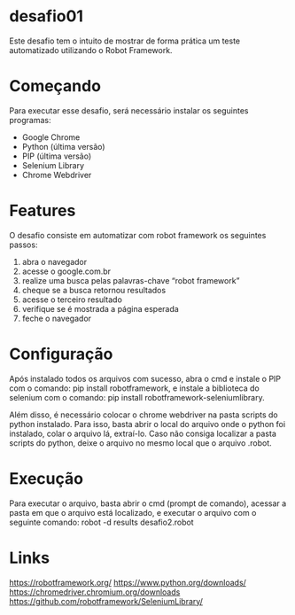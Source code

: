 # desafio01
Este desafio tem o intuito de mostrar de forma prática um teste automatizado utilizando o Robot Framework.

# Começando
Para executar esse desafio, será necessário instalar os seguintes programas:
* Google Chrome
* Python (última versão)
* PIP (última versão)
* Selenium Library
* Chrome Webdriver

# Features
O desafio consiste em automatizar com robot framework os seguintes passos:
1. abra o navegador
2. acesse o google.com.br
3. realize uma busca pelas palavras-chave “robot framework”
4. cheque se a busca retornou resultados
5. acesse o terceiro resultado
6. verifique se é mostrada a página esperada
7. feche o navegador

# Configuração
Após instalado todos os arquivos com sucesso, abra o cmd e instale o PIP com o comando: pip install robotframework, e instale a biblioteca do selenium com o comando: pip install robotframework-seleniumlibrary.

Além disso, é necessário colocar o chrome webdriver na pasta scripts do python instalado. Para isso, basta abrir o local do arquivo onde o python foi instalado, colar o arquivo lá, extraí-lo.
Caso não consiga localizar a pasta scripts do python, deixe o arquivo no mesmo local que o arquivo .robot.

# Execução
Para executar o arquivo, basta abrir o cmd (prompt de comando), acessar a pasta em que o arquivo está localizado, e executar o arquivo com o seguinte comando: robot -d results desafio2.robot

# Links
https://robotframework.org/
https://www.python.org/downloads/
https://chromedriver.chromium.org/downloads
https://github.com/robotframework/SeleniumLibrary/

